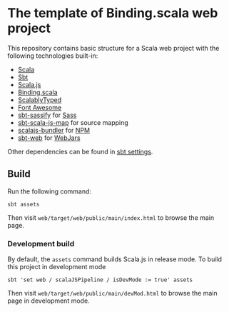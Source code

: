 # The template of Binding.scala web project

This repository contains basic structure for a Scala web project with the following technologies built-in:

* [Scala](https://scala-lang.org)
* [Sbt](https://scala-sbt.org)
* [Scala.js](https://www.scala-js.org/)
* [Binding.scala](https://github.com/ThoughtWorksInc/Binding.scala)
* [ScalablyTyped](https://github.com/oyvindberg/ScalablyTyped)
* [Font Awesome](https://fontawesome.com/)
* [sbt-sassify](https://github.com/irundaia/sbt-sassify/) for [Sass](https://sass-lang.com/)
* [sbt-scala-js-map](https://github.com/ThoughtWorksInc/sbt-scala-js-map) for source mapping
* [scalajs-bundler](https://github.com/scalacenter/scalajs-bundler) for [NPM](https://www.npmjs.com/)
* [sbt-web](https://github.com/sbt/sbt-web) for [WebJars](https://www.webjars.org/)

Other dependencies can be found in [sbt settings](https://github.com/Atry/Binding.scala-template/search?q=extension%3Asbt&unscoped_q=extension%3Asbt).

## Build

Run the following command:

```
sbt assets
```

Then visit `web/target/web/public/main/index.html` to browse the main page.

### Development build

By default, the `assets` command builds Scala.js in release mode. To build this project in development mode

```
sbt 'set web / scalaJSPipeline / isDevMode := true' assets
```

Then visit `web/target/web/public/main/devMod.html` to browse the main page in development mode.
